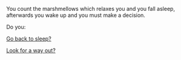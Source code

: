 You count the marshmellows which relaxes you and you fall asleep, afterwards you wake up and you must make a decision.

Do you:

[Go back to sleep?](../sleep/more-sleep/more-sleep.md)

[Look for a way out?](../find-exit/leave.md)
